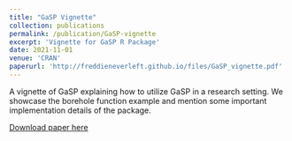 ```yaml
---
title: "GaSP Vignette"
collection: publications
permalink: /publication/GaSP-vignette
excerpt: 'Vignette for GaSP R Package'
date: 2021-11-01
venue: 'CRAN'
paperurl: 'http://freddieneverleft.github.io/files/GaSP_vignette.pdf'
---
```

A vignette of GaSP explaining how to utilize GaSP in a research setting. We showcase the borehole function example and mention some important implementation details of the package. 

[Download paper here](http://freddieneverleft.github.io/files/GaSP_vignette.pdf)
